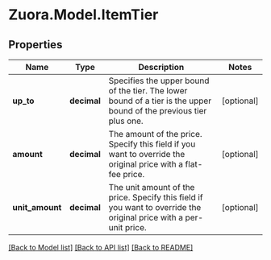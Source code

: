
# Zuora.Model.ItemTier

## Properties

Name | Type | Description | Notes
------------ | ------------- | ------------- | -------------
**up_to** | **decimal** | Specifies the upper bound of the tier. The lower bound of a tier is the upper bound of the previous tier plus one. | [optional] 
**amount** | **decimal** | The amount of the price. Specify this field if you want to override the original price with a flat-fee price. | [optional] 
**unit_amount** | **decimal** | The unit amount of the price. Specify this field if you want to override the original price with a per-unit price. | [optional] 

[[Back to Model list]](../README.md#documentation-for-models)
[[Back to API list]](../README.md#documentation-for-api-endpoints)
[[Back to README]](../README.md)

